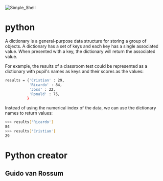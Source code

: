 ![Simple_Shell](https://i.ytimg.com/vi/APY_pYeMRkw/maxresdefault.jpg)   
# python
A dictionary is a general-purpose data structure for storing a group of objects. A dictionary has a set of keys and each key has a single associated value. When presented with a key, the dictionary will return the associated value.

For example, the results of a classroom test could be represented as a dictionary with pupil's names as keys and their scores as the values:

```sh
results = {'Cristian' : 29,
           'Ricardo' : 84,
           'Joss' : 22,
           'Ronald' : 75,
          }
```
Instead of using the numerical index of the data, we can use the dictionary names to return values:

```sh
>>> results['Ricardo']
84
>>> results['Cristian']
29
```

# Python creator
## Guido van Rossum